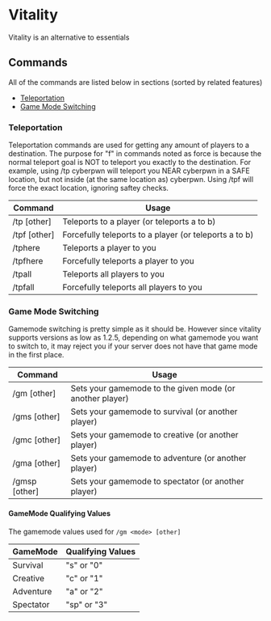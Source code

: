 # Vitality
Vitality is an alternative to essentials

## Commands
All of the commands are listed below in sections (sorted by related features)
* [Teleportation](https://github.com/cyberpwnn/Vitality/blob/master/README.md#teleportation)
* [Game Mode Switching](https://github.com/cyberpwnn/Vitality/blob/master/README.md#game-mode-switching)

### Teleportation
Teleportation commands are used for getting any amount of players to a destination. The purpose for "f" in commands noted as force is because the normal teleport goal is NOT to teleport you exactly to the destination. For example, using /tp cyberpwn will teleport you NEAR cyberpwn in a SAFE location, but not inside (at the same location as) cyberpwn. Using /tpf will force the exact location, ignoring saftey checks.

| Command | Usage |
|---|---|
| /tp <player> [other] | Teleports to a player (or teleports a to b) |
| /tpf <player> [other] | Forcefully teleports to a player (or teleports a to b) |
| /tphere <player> | Teleports a player to you |
| /tpfhere <player> | Forcefully teleports a player to you |
| /tpall | Teleports all players to you |
| /tpfall | Forcefully teleports all players to you |

### Game Mode Switching
Gamemode switching is pretty simple as it should be. However since vitality supports versions as low as 1.2.5, depending on what gamemode you want to switch to, it may reject you if your server does not have that game mode in the first place.

| Command | Usage |
|---|---|
| /gm <mode> [other] | Sets your gamemode to the given mode (or another player) |
| /gms [other] | Sets your gamemode to survival (or another player) |
| /gmc [other] | Sets your gamemode to creative (or another player) |
| /gma [other] | Sets your gamemode to adventure (or another player) |
| /gmsp [other] | Sets your gamemode to spectator (or another player) |

#### GameMode Qualifying Values 
The gamemode values used for ```/gm <mode> [other]```

| GameMode | Qualifying Values |
|---|---|
| Survival | "s" or "0" |
| Creative | "c" or "1" |
| Adventure | "a" or "2" |
| Spectator | "sp" or "3" |
